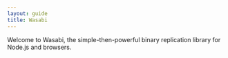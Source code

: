```yaml
---
layout: guide
title: Wasabi
---
```

Welcome to Wasabi, the simple-then-powerful binary replication library for
Node.js and browsers.